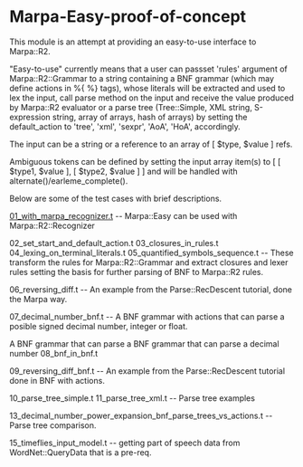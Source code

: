 Marpa-Easy-proof-of-concept
===========================

This module is an attempt at providing an easy-to-use interface 
to Marpa::R2.

"Easy-to-use" currently means that a user can passset 'rules' argument 
of Marpa::R2::Grammar to a string containing a BNF grammar (which
may define actions in %{ %} tags), whose literals will be extracted and 
used to lex the input, call parse method on the input and receive 
the value produced by Marpa::R2 evaluator or a parse tree (Tree::Simple, 
XML string, S-expression string, array of arrays, hash of arrays) 
by setting the default_action to 'tree', 'xml', 'sexpr', 'AoA', 
'HoA', accordingly. 

The input can be a string or a reference to an array of [ $type, $value ] refs. 

Ambiguous tokens can be defined by setting the input array item(s) to 
[ [ $type1, $value ],  [ $type2, $value ] ] and will be handled with 
alternate()/earleme_complete().

Below are some of the test cases with brief descriptions.

[01_with_marpa_recognizer.t](https://github.com/rns/Marpa-Easy-proof-of-concept/blob/master/t/01_with_marpa_recognizer.t) -- Marpa::Easy can be used with Marpa::R2::Recognizer

02_set_start_and_default_action.t
03_closures_in_rules.t
04_lexing_on_terminal_literals.t
05_quantified_symbols_sequence.t -- These transform the rules 
for Marpa::R2::Grammar and extract closures and lexer rules 
setting the basis for further parsing of BNF to Marpa::R2 rules.

06_reversing_diff.t -- An example from the Parse::RecDescent 
tutorial, done the Marpa way.

07_decimal_number_bnf.t -- A BNF grammar with actions that can parse a posible signed decimal 
number, integer or float.

A BNF grammar that can parse a BNF grammar that can parse a decimal number
08_bnf_in_bnf.t

09_reversing_diff_bnf.t -- An example from the Parse::RecDescent 
tutorial done in BNF with actions.

10_parse_tree_simple.t
11_parse_tree_xml.t -- Parse tree examples

13_decimal_number_power_expansion_bnf_parse_trees_vs_actions.t -- Parse 
tree comparison.

15_timeflies_input_model.t -- getting part of speech data from WordNet::QueryData 
that is a pre-req.
